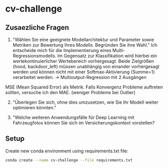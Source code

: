 # cv-challenge

## Zusaezliche Fragen
1. "Wählen Sie eine geeignete Modellarchitektur und Parameter sowie Metriken zur Bewertung Ihres Modells. Begründen Sie ihre Wahl."
Ich entscheide mich für die Implementierung eines Multi-Regressionsmodells. Im Gegensatz zur Klassifikation wird hierbei ein wertekontinuierlicher Wertebereich vorhergesagt. Beide Zielgrößen (hood, backdoor_left) müssen unabhängig von einander vorhergesagt werden und können nicht mit einer Softmax-Aktivierung (Summe=1) verarbeitet werden.
-> Multioutput-Regression mit 2 Ausgängen

MSE (Mean Squared Error) als Metrik. Falls Konvergenz Probleme auftreten sollten, versuche ich den MAE. (weniger Probleme bei Outlier)


2. "Überlegen Sie sich, ohne dies umzusetzen, wie Sie Ihr Modell weiter optimieren könnten."

3. "Welche weiteren Anwendungsfälle für Deep Learning mit Fahrzeugfotos können Sie sich im Versicherungskontext vorstellen?

## Setup
Create new conda environment using requirements.txt file:
```bash
conda create --name cv-challenge --file requirements.txt
```